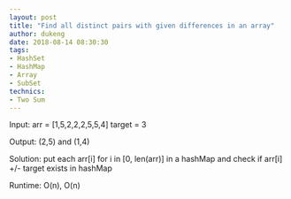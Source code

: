```yaml
---
layout: post
title: "Find all distinct pairs with given differences in an array"
author: dukeng
date: 2018-08-14 08:30:30
tags:
- HashSet
- HashMap
- Array
- SubSet
technics:
- Two Sum
---
```


Input: arr = [1,5,2,2,2,5,5,4] target = 3

Output: (2,5) and (1,4)

Solution: put each arr[i] for i in [0, len(arr)] in a hashMap and check if arr[i] +/- target exists in hashMap

Runtime: O(n), O(n)
